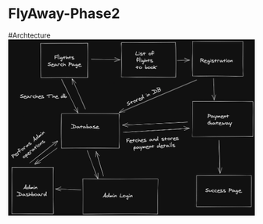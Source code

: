 # FlyAway-Phase2

#Archtecture
![alt text](https://github.com/jay8299/FlyAway-Phase2/blob/master/Phase-Plan.png)
